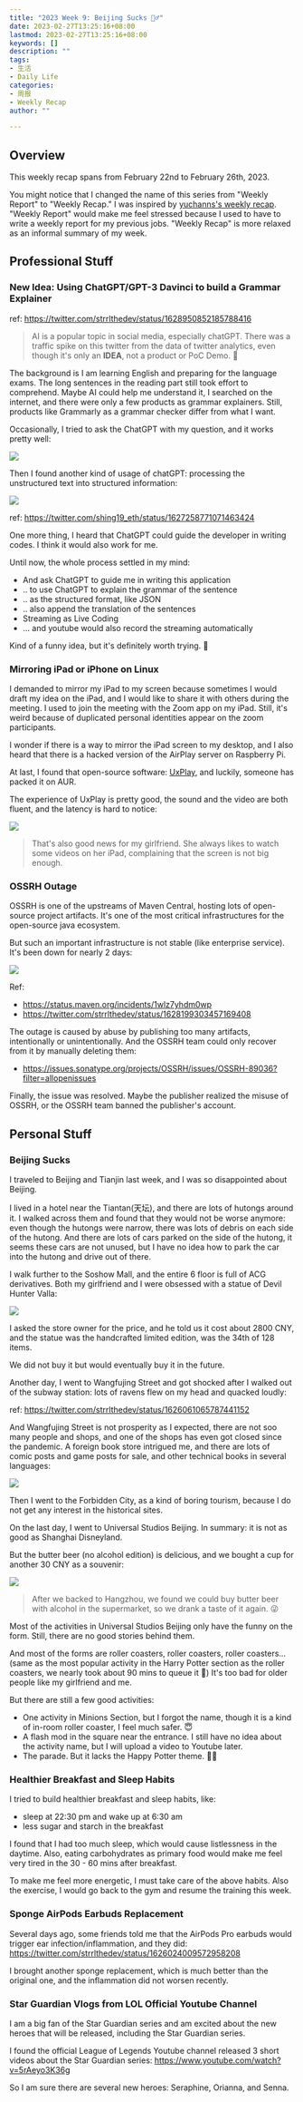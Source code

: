 ```yaml
---
title: "2023 Week 9: Beijing Sucks 🤷‍♂️"
date: 2023-02-27T13:25:16+08:00
lastmod: 2023-02-27T13:25:16+08:00
keywords: []
description: ""
tags:
- 生活
- Daily Life
categories:
- 周报
- Weekly Recap
author: ""

---
```


## Overview

This weekly recap spans from February 22nd to February 26th, 2023.

You might notice that I changed the name of this series from "Weekly Report" to "Weekly Recap." I was inspired by [yuchanns's weekly recap](https://yuchanns.xyz/notes/weekly-recap/2023-02-27). "Weekly Report" would make me feel stressed because I used to have to write a weekly report for my previous jobs. "Weekly Recap" is more relaxed as an informal summary of my week.

## Professional Stuff

### New Idea: Using ChatGPT/GPT-3 Davinci to build a Grammar Explainer

ref: <https://twitter.com/strrlthedev/status/1628950852185788416>

> AI is a popular topic in social media, especially chatGPT. There was a traffic spike on this twitter from the data of twitter analytics, even though it's only an **IDEA**, not a product or PoC Demo. 🤪

The background is I am learning English and preparing for the language exams. The long sentences in the reading part still took effort to comprehend. Maybe AI could help me understand it, I searched on the internet, and there were only a few products as grammar explainers. Still, products like Grammarly as a grammar checker differ from what I want.

Occasionally, I tried to ask the ChatGPT with my question, and it works pretty well:

![](2023-02-27-18-54-27.png)

Then I found another kind of usage of chatGPT: processing the unstructured text into structured information:

![](2023-02-27-18-56-44.png)

ref: <https://twitter.com/shing19_eth/status/1627258771071463424>

One more thing, I heard that ChatGPT could guide the developer in writing codes. I think it would also work for me.

Until now, the whole process settled in my mind:

- And ask ChatGPT to guide me in writing this application
- .. to use ChatGPT to explain the grammar of the sentence
- .. as the structured format, like JSON
- .. also append the translation of the sentences
- Streaming as Live Coding
- ... and youtube would also record the streaming automatically

Kind of a funny idea, but it's definitely worth trying. 🤪

### Mirroring iPad or iPhone on Linux

I demanded to mirror my iPad to my screen because sometimes I would draft my idea on the iPad, and I would like to share it with others during the meeting. I used to join the meeting with the Zoom app on my iPad. Still, it's weird because of duplicated personal identities appear on the zoom participants.

I wonder if there is a way to mirror the iPad screen to my desktop, and I also heard that there is a hacked version of the AirPlay server on Raspberry Pi.

At last, I found that open-source software: [UxPlay](https://github.com/antimof/UxPlay), and luckily, someone has packed it on AUR.

The experience of UxPlay is pretty good, the sound and the video are both fluent, and the latency is hard to notice:

![](./Peek%202023-02-27%2019-13.gif)

> That's also good news for my girlfriend. She always likes to watch some videos on her iPad, complaining that the screen is not big enough.

### OSSRH Outage

OSSRH is one of the upstreams of Maven Central, hosting lots of open-source project artifacts. It's one of the most critical infrastructures for the open-source java ecosystem.

But such an important infrastructure is not stable (like enterprise service). It's been down for nearly 2 days:

![](2023-02-27-19-20-43.png)

Ref:

- <https://status.maven.org/incidents/1wlz7yhdm0wp>
- <https://twitter.com/strrlthedev/status/1628199303457169408>

The outage is caused by abuse by publishing too many artifacts, intentionally or unintentionally. And the OSSRH team could only recover from it by manually deleting them:

- <https://issues.sonatype.org/projects/OSSRH/issues/OSSRH-89036?filter=allopenissues>

Finally, the issue was resolved. Maybe the publisher realized the misuse of OSSRH, or the OSSRH team banned the publisher's account.

## Personal Stuff

### Beijing Sucks

I traveled to Beijing and Tianjin last week, and I was so disappointed about Beijing.

I lived in a hotel near the Tiantan(天坛), and there are lots of hutongs around it. I walked across them and found that they would not be worse anymore: even though the hutongs were narrow, there was lots of debris on each side of the hutong. And there are lots of cars parked on the side of the hutong, it seems these cars are not unused, but I have no idea how to park the car into the hutong and drive out of there.

I walk further to the Soshow Mall, and the entire 6 floor is full of ACG derivatives. Both my girlfriend and I were obsessed with a statue of Devil Hunter Valla:

![](2023-02-27-19-55-17.png)

I asked the store owner for the price, and he told us it cost about 2800 CNY, and the statue was the handcrafted limited edition, was the 34th of 128 items. 

We did not buy it but would eventually buy it in the future.

Another day, I went to Wangfujing Street and got shocked after I walked out of the subway station: lots of ravens flew on my head and quacked loudly:

ref: <https://twitter.com/strrlthedev/status/1626061065787441152>

And Wangfujing Street is not prosperity as I expected, there are not soo many people and shops, and one of the shops has even got closed since the pandemic. A foreign book store intrigued me, and there are lots of comic posts and game posts for sale, and other technical books in several languages:

![](2023-02-27-19-49-02.png)

Then I went to the Forbidden City, as a kind of boring tourism, because I do not get any interest in the historical sites.

On the last day, I went to Universal Studios Beijing. In summary: it is not as good as Shanghai Disneyland.

But the butter beer (no alcohol edition) is delicious, and we bought a cup for another 30 CNY as a souvenir:

![](2023-02-27-20-00-37.png)

> After we backed to Hangzhou, we found we could buy butter beer with alcohol in the supermarket, so we drank a taste of it again. 😜

Most of the activities in Universal Studios Beijing only have the funny on the form. Still, there are no good stories behind them.

And most of the forms are roller coasters, roller coasters, roller coasters... (same as the most popular activity in the Harry Potter section as the roller coasters, we nearly took about 90 mins to queue it 🥲) It's too bad for older people like my girlfriend and me.

But there are still a few good activities:

- One activity in Minions Section, but I forgot the name, though it is a kind of in-room roller coaster, I feel much safer. 😇
- A flash mod in the square near the entrance. I still have no idea about the activity name, but I will upload a video to Youtube later.
- The parade. But it lacks the Happy Potter theme. 🤷‍♂️

### Healthier Breakfast and Sleep Habits

I tried to build healthier breakfast and sleep habits, like:

- sleep at 22:30 pm and wake up at 6:30 am
- less sugar and starch in the breakfast

I found that I had too much sleep, which would cause listlessness in the daytime. Also, eating carbohydrates as primary food would make me feel very tired in the 30 - 60 mins after breakfast.

To make me feel more energetic, I must take care of the above habits. Also the exercise, I would go back to the gym and resume the training this week.

### Sponge AirPods Earbuds Replacement

Several days ago, some friends told me that the AirPods Pro earbuds would trigger ear infection/inflammation, and they did: <https://twitter.com/strrlthedev/status/1626024009572958208>

I brought another sponge replacement, which is much better than the original one, and the inflammation did not worsen recently.

### Star Guardian Vlogs from LOL Official Youtube Channel

I am a big fan of the Star Guardian series and am excited about the new heroes that will be released, including the Star Guardian series.

I found the official League of Legends Youtube channel released 3 short videos about the Star Guardian series: <https://www.youtube.com/watch?v=5rAeyo3K36g>

So I am sure there are several new heroes: Seraphine, Orianna, and Senna.
